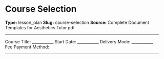 # Course Selection

**Type:** lesson_plan
**Slug:** course-selection
**Source:** Complete Document Templates for Aesthetics Tutor.pdf

---

Course Title: ___________ Start Date: ___________ Delivery Mode: ___________ Fee Payment Method:
___________